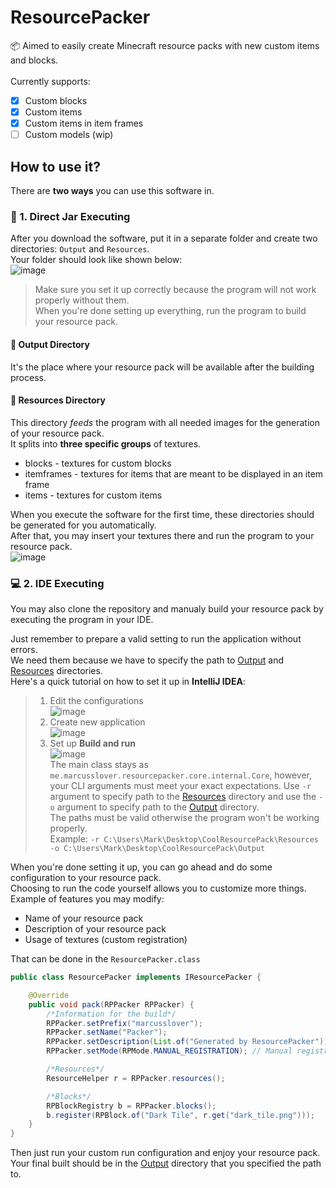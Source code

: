 # ResourcePacker
📦 Aimed to easily create Minecraft resource packs with new custom items and blocks.</br>
</br>
Currently supports:
- [x] Custom blocks
- [x] Custom items
- [x] Custom items in item frames
- [ ] Custom models (wip)

## How to use it?
There are **two ways** you can use this software in.
### 🎯 1. Direct Jar Executing
After you download the software, put it in a separate folder and create two directories:
`Output` and `Resources`. </br>
Your folder should look like shown below:</br>
![image](https://user-images.githubusercontent.com/38810661/132089575-e89d0716-fa7f-4570-8154-48ca7ac41403.png)</br>
> Make sure you set it up correctly because the program will not work properly without them.</br>
> When you're done setting up everything, run the program to build your resource pack.
#### 🧭 Output Directory
It's the place where your resource pack will be available after the building process.</br>

#### 🧰 Resources Directory
This directory *feeds* the program with all needed images for the generation of your resource pack.</br>
It splits into **three specific groups** of textures.
- blocks - textures for custom blocks
- itemframes - textures for items that are meant to be displayed in an item frame
- items - textures for custom items</br>

When you execute the software for the first time, these directories should be generated for you automatically.</br>
After that, you may insert your textures there and run the program to your resource pack.</br>
![image](https://user-images.githubusercontent.com/38810661/132089844-b7154d72-732f-4d4c-a8a7-e1faa0572fc0.png)

### 💻 2. IDE Executing
You may also clone the repository and manualy build your resource pack by executing the program in your IDE.</br>

Just remember to prepare a valid setting to run the application without errors.</br>
We need them because we have to specify the path to [Output](#-output-directory) and [Resources](#-resources-directory) directories.</br>
Here's a quick tutorial on how to set it up in **IntelliJ IDEA**:</br>
> 1. Edit the configurations </br> ![image](https://user-images.githubusercontent.com/38810661/132091028-7c655663-8412-4fce-975e-2d687b46dfd2.png)
> 2. Create new application </br> ![image](https://user-images.githubusercontent.com/38810661/132091079-58258bb4-2dd3-4efc-ae40-82b88d59b93f.png)
> 3. Set up **Build and run** </br> ![image](https://user-images.githubusercontent.com/38810661/132091100-20df55fa-e536-4829-b7c2-02aaae1e5869.png)
</br>The main class stays as `me.marcusslover.resourcepacker.core.internal.Core`,
however, your CLI arguments must meet your exact expectations. Use `-r` argument to specify path to the [Resources](#-resources-directory) directory
and use the `-o` argument to specify path to the [Output](#-output-directory) directory. </br>
The paths must be valid otherwise the program won't be working properly. </br>
Example: `-r C:\Users\Mark\Desktop\CoolResourcePack\Resources -o C:\Users\Mark\Desktop\CoolResourcePack\Output`


When you're done setting it up, you can go ahead and do some configuration to your resource pack.</br>
Choosing to run the code yourself allows you to customize more things.</br>
Example of features you may modify:
- Name of your resource pack
- Description of your resource pack
- Usage of textures (custom registration)

That can be done in the `ResourcePacker.class`
```java
public class ResourcePacker implements IResourcePacker {

    @Override
    public void pack(RPPacker RPPacker) {
        /*Information for the build*/
        RPPacker.setPrefix("marcusslover");
        RPPacker.setName("Packer");
        RPPacker.setDescription(List.of("Generated by ResourcePacker"));
        RPPacker.setMode(RPMode.MANUAL_REGISTRATION); // Manual registration of files.

        /*Resources*/
        ResourceHelper r = RPPacker.resources();

        /*Blocks*/
        RPBlockRegistry b = RPPacker.blocks();
        b.register(RPBlock.of("Dark Tile", r.get("dark_tile.png")));
    }
}
```
Then just run your custom run configuration and enjoy your resource pack.</br>
Your final built should be in the [Output](#-output-directory) directory that you specified the path to.
